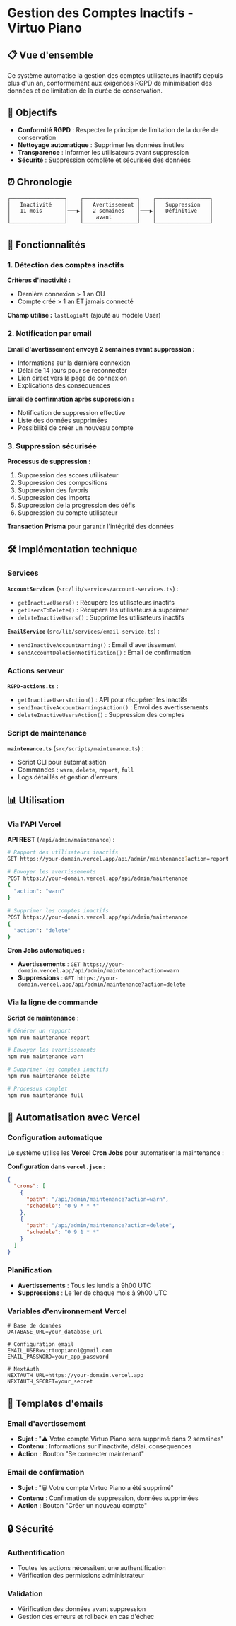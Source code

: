 # Gestion des Comptes Inactifs - Virtuo Piano

## 📋 Vue d'ensemble

Ce système automatise la gestion des comptes utilisateurs inactifs depuis plus d'un an, conformément aux exigences RGPD de minimisation des données et de limitation de la durée de conservation.

## 🎯 Objectifs

- **Conformité RGPD** : Respecter le principe de limitation de la durée de conservation
- **Nettoyage automatique** : Supprimer les données inutiles
- **Transparence** : Informer les utilisateurs avant suppression
- **Sécurité** : Suppression complète et sécurisée des données

## ⏰ Chronologie

```
┌─────────────────┐    ┌─────────────────┐    ┌─────────────────┐
│   Inactivité    │    │   Avertissement │    │   Suppression   │
│   11 mois       │───▶│   2 semaines    │───▶│   Définitive    │
│                 │    │    avant        │    │                 │
└─────────────────┘    └─────────────────┘    └─────────────────┘
```

## 🔧 Fonctionnalités

### 1. Détection des comptes inactifs

**Critères d'inactivité :**

- Dernière connexion > 1 an OU
- Compte créé > 1 an ET jamais connecté

**Champ utilisé :** `lastLoginAt` (ajouté au modèle User)

### 2. Notification par email

**Email d'avertissement envoyé 2 semaines avant suppression :**

- Informations sur la dernière connexion
- Délai de 14 jours pour se reconnecter
- Lien direct vers la page de connexion
- Explications des conséquences

**Email de confirmation après suppression :**

- Notification de suppression effective
- Liste des données supprimées
- Possibilité de créer un nouveau compte

### 3. Suppression sécurisée

**Processus de suppression :**

1. Suppression des scores utilisateur
2. Suppression des compositions
3. Suppression des favoris
4. Suppression des imports
5. Suppression de la progression des défis
6. Suppression du compte utilisateur

**Transaction Prisma** pour garantir l'intégrité des données

## 🛠️ Implémentation technique

### Services

**`AccountServices`** (`src/lib/services/account-services.ts`) :

- `getInactiveUsers()` : Récupère les utilisateurs inactifs
- `getUsersToDelete()` : Récupère les utilisateurs à supprimer
- `deleteInactiveUsers()` : Supprime les utilisateurs inactifs

**`EmailService`** (`src/lib/services/email-service.ts`) :

- `sendInactiveAccountWarning()` : Email d'avertissement
- `sendAccountDeletionNotification()` : Email de confirmation

### Actions serveur

**`RGPD-actions.ts`** :

- `getInactiveUsersAction()` : API pour récupérer les inactifs
- `sendInactiveAccountWarningsAction()` : Envoi des avertissements
- `deleteInactiveUsersAction()` : Suppression des comptes

### Script de maintenance

**`maintenance.ts`** (`src/scripts/maintenance.ts`) :

- Script CLI pour automatisation
- Commandes : `warn`, `delete`, `report`, `full`
- Logs détaillés et gestion d'erreurs

## 📊 Utilisation

### Via l'API Vercel

**API REST** (`/api/admin/maintenance`) :

```bash
# Rapport des utilisateurs inactifs
GET https://your-domain.vercel.app/api/admin/maintenance?action=report

# Envoyer les avertissements
POST https://your-domain.vercel.app/api/admin/maintenance
{
  "action": "warn"
}

# Supprimer les comptes inactifs
POST https://your-domain.vercel.app/api/admin/maintenance
{
  "action": "delete"
}
```

**Cron Jobs automatiques :**

- **Avertissements** : `GET https://your-domain.vercel.app/api/admin/maintenance?action=warn`
- **Suppressions** : `GET https://your-domain.vercel.app/api/admin/maintenance?action=delete`

### Via la ligne de commande

**Script de maintenance** :

```bash
# Générer un rapport
npm run maintenance report

# Envoyer les avertissements
npm run maintenance warn

# Supprimer les comptes inactifs
npm run maintenance delete

# Processus complet
npm run maintenance full
```

## 🔄 Automatisation avec Vercel

### Configuration automatique

Le système utilise les **Vercel Cron Jobs** pour automatiser la maintenance :

**Configuration dans `vercel.json` :**

```json
{
  "crons": [
    {
      "path": "/api/admin/maintenance?action=warn",
      "schedule": "0 9 * * *"
    },
    {
      "path": "/api/admin/maintenance?action=delete",
      "schedule": "0 9 1 * *"
    }
  ]
}
```

### Planification

- **Avertissements** : Tous les lundis à 9h00 UTC
- **Suppressions** : Le 1er de chaque mois à 9h00 UTC

### Variables d'environnement Vercel

```env
# Base de données
DATABASE_URL=your_database_url

# Configuration email
EMAIL_USER=virtuopiano1@gmail.com
EMAIL_PASSWORD=your_app_password

# NextAuth
NEXTAUTH_URL=https://your-domain.vercel.app
NEXTAUTH_SECRET=your_secret
```

## 📧 Templates d'emails

### Email d'avertissement

- **Sujet** : "⚠️ Votre compte Virtuo Piano sera supprimé dans 2 semaines"
- **Contenu** : Informations sur l'inactivité, délai, conséquences
- **Action** : Bouton "Se connecter maintenant"

### Email de confirmation

- **Sujet** : "🗑️ Votre compte Virtuo Piano a été supprimé"
- **Contenu** : Confirmation de suppression, données supprimées
- **Action** : Bouton "Créer un nouveau compte"

## 🔒 Sécurité

### Authentification

- Toutes les actions nécessitent une authentification
- Vérification des permissions administrateur

### Validation

- Vérification des données avant suppression
- Gestion des erreurs et rollback en cas d'échec
